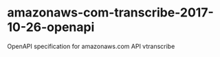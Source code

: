 # amazonaws-com-transcribe-2017-10-26-openapi
OpenAPI specification for amazonaws.com API vtranscribe
